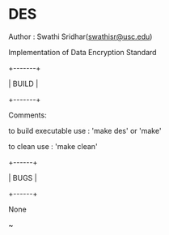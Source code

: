 # DES

Author : Swathi Sridhar(swathisr@usc.edu)

Implementation of Data Encryption Standard

+-------+

| BUILD |

+-------+


Comments:


to build executable use : 'make des' or 'make'

to clean use            : 'make clean'


+------+

| BUGS |

+------+

None

~     
